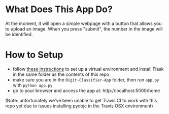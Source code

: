 # What Does This App Do?

At the moment, it will open a simple webpage with a button that allows you to upload an image. When you press "submit", the number in the image will be identified.

# How to Setup

* follow [these instructions](http://flask.palletsprojects.com/en/1.1.x/installation/#install-create-env) to set up a virtual environment and install Flask in the same folder as the contents of this repo
* make sure you are in the `Digit-Classifier-App` folder, then run `app.py` with `python app.py`
* go to your browser and access the app at: http://localhost:5000/home


(Note: unfortunately we've been unable to get Travis CI to work with this repo yet due to issues installing pyobjc in the Travis OSX environment)
